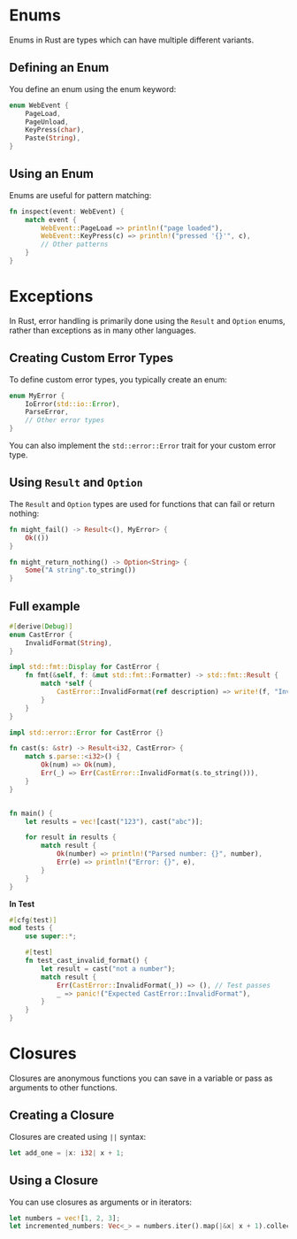 # Enums

Enums in Rust are types which can have multiple different variants.

## Defining an Enum
You define an enum using the enum keyword:

```rust
enum WebEvent {
    PageLoad,
    PageUnload,
    KeyPress(char),
    Paste(String),
}
```

## Using an Enum

Enums are useful for pattern matching:

```rust
fn inspect(event: WebEvent) {
    match event {
        WebEvent::PageLoad => println!("page loaded"),
        WebEvent::KeyPress(c) => println!("pressed '{}'", c),
        // Other patterns
    }
}
```


# Exceptions

In Rust, error handling is primarily done using the `Result` and `Option` enums, rather than exceptions as in many other languages.

## Creating Custom Error Types
To define custom error types, you typically create an enum:

```rust
enum MyError {
    IoError(std::io::Error),
    ParseError,
    // Other error types
}
```

You can also implement the `std::error::Error` trait for your custom error type.

## Using `Result` and `Option`
The `Result` and `Option` types are used for functions that can fail or return nothing:

```rust
fn might_fail() -> Result<(), MyError> {
    Ok(())
}

fn might_return_nothing() -> Option<String> {
    Some("A string".to_string())
}
```

## Full example
```rust
#[derive(Debug)]
enum CastError {
    InvalidFormat(String),
}

impl std::fmt::Display for CastError {
    fn fmt(&self, f: &mut std::fmt::Formatter) -> std::fmt::Result {
        match *self {
            CastError::InvalidFormat(ref description) => write!(f, "Invalid format: {}", description),
        }
    }
}

impl std::error::Error for CastError {}
```

```rust
fn cast(s: &str) -> Result<i32, CastError> {
    match s.parse::<i32>() {
        Ok(num) => Ok(num),
        Err(_) => Err(CastError::InvalidFormat(s.to_string())),
    }
}


fn main() {
    let results = vec![cast("123"), cast("abc")];

    for result in results {
        match result {
            Ok(number) => println!("Parsed number: {}", number),
            Err(e) => println!("Error: {}", e),
        }
    }
}
```

**In Test**
```rust
#[cfg(test)]
mod tests {
    use super::*;

    #[test]
    fn test_cast_invalid_format() {
        let result = cast("not a number");
        match result {
            Err(CastError::InvalidFormat(_)) => (), // Test passes
            _ => panic!("Expected CastError::InvalidFormat"),
        }
    }
}
````


# Closures

Closures  are anonymous functions you can save in a variable or pass as arguments to other functions.

## Creating a Closure
Closures are created using `||` syntax:

```rust
let add_one = |x: i32| x + 1;
```

## Using a Closure
You can use closures as arguments or in iterators:

```rust
let numbers = vec![1, 2, 3];
let incremented_numbers: Vec<_> = numbers.iter().map(|&x| x + 1).collect();
```

